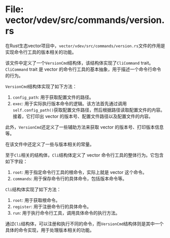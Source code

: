 # File: vector/vdev/src/commands/version.rs

在Rust生态vector项目中，`vector/vdev/src/commands/version.rs`文件的作用是实现命令行工具的版本相关的功能。

该文件中定义了一个`VersionCmd`结构体，该结构体实现了`CliCommand` trait。`CliCommand` trait 是 vector 的命令行工具的基本抽象，用于描述一个命令行命令的行为。

`VersionCmd`结构体实现了如下方法：
1. `config_path`: 用于获取配置文件的路径。
2. `exec`: 用于实际执行版本命令的逻辑。该方法首先通过调用`self.config_path()`获取配置文件路径，然后根据路径读取配置文件的内容。接着，它打印出 vector 的版本号、配置文件路径以及配置文件的内容。

此外，`VersionCmd`还定义了一些辅助方法来获取 vector 的版本号、打印版本信息等。

在该文件中还定义了一些与版本相关的常量。

至于`Cli`相关的结构体，`Cli`结构体定义了 vector 命令行工具的整体行为。它包含如下字段：
1. `root`: 用于指定命令行工具的根命令，实际上就是 vector 这个命令。
2. `commands`: 用于保存命令行的具体命令，包括版本命令等。

`Cli`结构体实现了如下方法：
1. `root`: 用于获取根命令。
2. `register`: 用于注册命令行的具体命令。
3. `run`: 用于执行命令行工具，调用具体命令的执行方法。

通过`Cli`结构体，可以注册和执行不同的命令，而`VersionCmd`结构体则是其中一个具体的命令实现，用于处理版本相关的功能。

